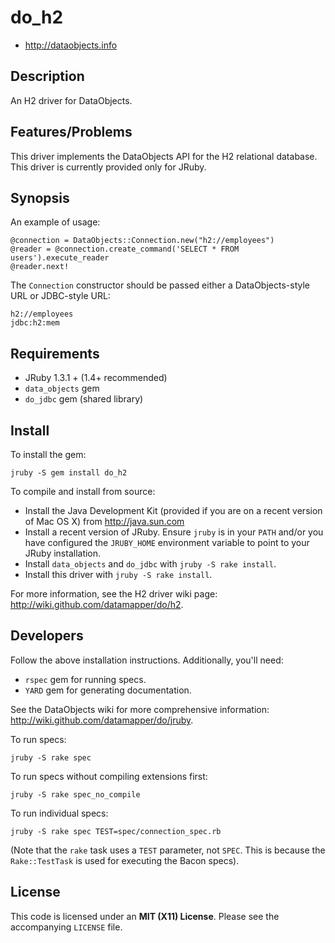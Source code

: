 # do_h2

* <http://dataobjects.info>

## Description

An H2 driver for DataObjects.

## Features/Problems

This driver implements the DataObjects API for the H2 relational database.
This driver is currently provided only for JRuby.

## Synopsis

An example of usage:

    @connection = DataObjects::Connection.new("h2://employees")
    @reader = @connection.create_command('SELECT * FROM users').execute_reader
    @reader.next!

The `Connection` constructor should be passed either a DataObjects-style URL or
JDBC-style URL:

    h2://employees
    jdbc:h2:mem

## Requirements

 * JRuby 1.3.1 + (1.4+ recommended)
 * `data_objects` gem
 * `do_jdbc` gem (shared library)

## Install

To install the gem:

    jruby -S gem install do_h2

To compile and install from source:

 * Install the Java Development Kit (provided if you are on a recent version of
   Mac OS X) from <http://java.sun.com>
 * Install a recent version of JRuby. Ensure `jruby` is in your `PATH` and/or
   you have configured the `JRUBY_HOME` environment variable to point to your
   JRuby installation.
 * Install `data_objects` and `do_jdbc` with `jruby -S rake install`.
 * Install this driver with `jruby -S rake install`.

For more information, see the H2 driver wiki page:
<http://wiki.github.com/datamapper/do/h2>.

## Developers

Follow the above installation instructions. Additionally, you'll need:
  * `rspec` gem for running specs.
  * `YARD` gem for generating documentation.

See the DataObjects wiki for more comprehensive information:
<http://wiki.github.com/datamapper/do/jruby>.

To run specs:

    jruby -S rake spec

To run specs without compiling extensions first:

    jruby -S rake spec_no_compile

To run individual specs:

    jruby -S rake spec TEST=spec/connection_spec.rb

(Note that the `rake` task uses a `TEST` parameter, not `SPEC`. This is because
the `Rake::TestTask` is used for executing the Bacon specs).

## License

This code is licensed under an **MIT (X11) License**. Please see the
accompanying `LICENSE` file.
